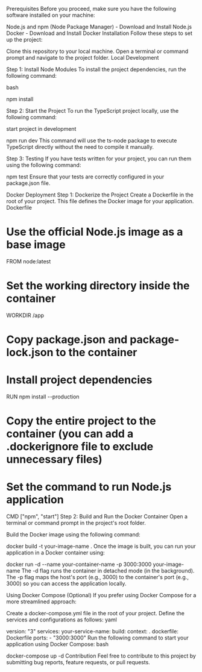 Prerequisites
Before you proceed, make sure you have the following software installed on your machine:

Node.js and npm (Node Package Manager) - Download and Install Node.js
Docker - Download and Install Docker
Installation
Follow these steps to set up the project:

Clone this repository to your local machine.
Open a terminal or command prompt and navigate to the project folder.
Local Development



Step 1: Install Node Modules
To install the project dependencies, run the following command:

bash

npm install



Step 2: Start the Project
To run the TypeScript project locally, use the following command:

start project in development

npm run dev
This command will use the ts-node package to execute TypeScript directly without the need to compile it manually.




Step 3: Testing
If you have tests written for your project, you can run them using the following command:

npm test
Ensure that your tests are correctly configured in your package.json file.

Docker Deployment
Step 1: Dockerize the Project
Create a Dockerfile in the root of your project. This file defines the Docker image for your application.
Dockerfile

# Use the official Node.js image as a base image

FROM node:latest

# Set the working directory inside the container

WORKDIR /app

# Copy package.json and package-lock.json to the container

# Install project dependencies

RUN npm install --production

# Copy the entire project to the container (you can add a .dockerignore file to exclude unnecessary files)

# Set the command to run Node.js application

CMD ["npm", "start"]
Step 2: Build and Run the Docker Container
Open a terminal or command prompt in the project's root folder.

Build the Docker image using the following command:

docker build -t your-image-name .
Once the image is built, you can run your application in a Docker container using:

docker run -d --name your-container-name -p 3000:3000 your-image-name
The -d flag runs the container in detached mode (in the background). The -p flag maps the host's port (e.g., 3000) to the container's port (e.g., 3000) so you can access the application locally.

Using Docker Compose (Optional)
If you prefer using Docker Compose for a more streamlined approach:

Create a docker-compose.yml file in the root of your project. Define the services and configurations as follows:
yaml

version: "3"
services:
your-service-name:
build:
context: .
dockerfile: Dockerfile
ports: - "3000:3000"
Run the following command to start your application using Docker Compose:
bash

docker-compose up -d
Contribution
Feel free to contribute to this project by submitting bug reports, feature requests, or pull requests.
